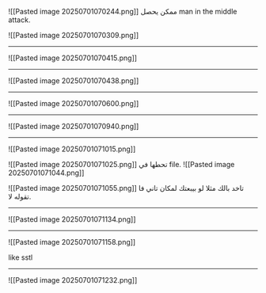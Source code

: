 ![[Pasted image 20250701070244.png]]
ممكن يحصل man in the middle attack.

![[Pasted image 20250701070309.png]]

--------------------------------------------------------------------

![[Pasted image 20250701070415.png]]


-----------------------------------------------
![[Pasted image 20250701070438.png]]


-----------------------------------------------
![[Pasted image 20250701070600.png]]


------------------------------------------------------------
![[Pasted image 20250701070940.png]]


----------------------------------------------------------
![[Pasted image 20250701071015.png]]

![[Pasted image 20250701071025.png]]
تحطها في file.
![[Pasted image 20250701071044.png]]

![[Pasted image 20250701071055.png]]
تاخد بالك مثلا لو بيبعتك لمكان تاني فا تقوله لا.


----------------------------------------------------------
![[Pasted image 20250701071134.png]]



----------------------------------------------------------------------------
![[Pasted image 20250701071158.png]]

like sstl

-------------------------------------------------------------------------
![[Pasted image 20250701071232.png]]

